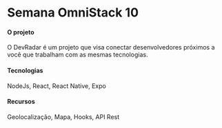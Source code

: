 <h1 align="left">
  Semana OmniStack 10
</h1>

<h4 align="left">
  O projeto
</h4>
O DevRadar é um projeto que visa conectar desenvolvedores próximos a você que trabalham com as mesmas tecnologias.



<h4 align="left">
Tecnologias
</h4> 
NodeJs, React, React Native, Expo

<h4 align="left">
Recursos
</h4>   
Geolocalização, Mapa, Hooks, API Rest


